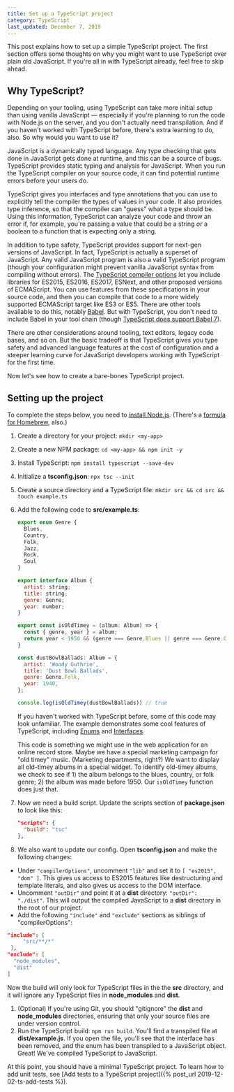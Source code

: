 ```yaml
---
title: Set up a TypeScript project
category: TypeScript
last_updated: December 7, 2019
---
```


This post explains how to set up a simple TypeScript project. The first section offers some thoughts on why you might want to use TypeScript over plain old JavaScript. If you're all in with TypeScript already, feel free to skip ahead.

## Why TypeScript?

Depending on your tooling, using TypeScript can take more initial setup than using vanilla JavaScript &mdash; especially if you're planning to run the code with Node.js on the server, and you don't actually need transpilation. And if you haven't worked with TypeScript before, there's extra learning to do, also. So why would you want to use it?

JavaScript is a dynamically typed language. Any type checking that gets done in JavaScript gets done at runtime, and this can be a source of bugs. TypeScript provides static typing and analysis for JavaScript. When you run the TypeScript compiler on your source code, it can find potential runtime errors before your users do.

TypeScript gives you interfaces and type annotations that you can use to explicitly tell the compiler the types of values in your code. It also provides type inference, so that the compiler can "guess" what a type should be. Using this information, TypeScript can analyze your code and throw an error if, for example, you're passing a value that could be a string *or* a boolean to a function that is expecting only a string.

In addition to type safety, TypeScript provides support for next-gen versions of JavaScript. In fact, TypeScript is actually a superset of JavaScript. Any valid JavaScript program is also a valid TypeScript program (though your configuration might prevent vanilla JavaScript syntax from compiling without errors). The [TypeScript compiler options](https://www.typescriptlang.org/docs/handbook/compiler-options.html) let you include libraries for ES2015, ES2016, ES2017, ESNext, and other proposed versions of ECMAScript. You can use features from these specifications in your source code, and then you can compile that code to a more widely supported ECMAScript target like ES3 or ES5. There are other tools available to do this, notably [Babel](https://babeljs.io/). But with TypeScript, you don't need to include Babel in your tool chain (though [TypeScript does support Babel 7](https://devblogs.microsoft.com/typescript/typescript-and-babel-7/)).

There are other considerations around tooling, text editors, legacy code bases, and so on. But the basic tradeoff is that TypeScript gives you type safety and advanced language features at the cost of configuration and a steeper learning curve for JavaScript developers working with TypeScript for the first time.

Now let's see how to create a bare-bones TypeScript project.

## Setting up the project

To complete the steps below, you need to [install Node.js](https://nodejs.org/en/download/). (There's a [formula for Homebrew](https://formulae.brew.sh/formula/node), also.)

1. Create a directory for your project: `mkdir <my-app>`
1. Create a new NPM package: `cd <my-app> && npm init -y`
1. Install TypeScript: `npm install typescript --save-dev`
1. Initialize a **tsconfig.json**: `npx tsc --init`
1. Create a source directory and a TypeScript file: `mkdir src && cd src && touch example.ts`
1. Add the following code to **src/example.ts**:

   ```javascript
   export enum Genre {
     Blues,
     Country,
     Folk,
     Jazz,
     Rock,
     Soul
   }

   export interface Album {
     artist: string;
     title: string;
     genre: Genre;
     year: number;
   }

   export const isOldTimey = (album: Album) => {
     const { genre, year } = album;
     return year < 1950 && (genre === Genre.Blues || genre === Genre.Country || genre === Genre.Folk);
   }

   const dustBowlBallads: Album = {
     artist: 'Woody Guthrie',
     title: 'Dust Bowl Ballads',
     genre: Genre.Folk,
     year: 1940,
   };

   console.log(isOldTimey(dustBowlBallads)) // true
   ```

   If you haven't worked with TypeScript before, some of this code may look unfamiliar. The example demonstrates some cool features of TypeScript, including [Enums](https://www.typescriptlang.org/docs/handbook/enums.html) and [Interfaces](https://www.typescriptlang.org/docs/handbook/interfaces.html).
   
   This code is something we might use in the web application for an online record store. Maybe we have a special marketing campaign for "old timey" music. (Marketing departments, right?) We want to display all old-timey albums in a special widget. To identify old-timey albums, we check to see if 1) the album belongs to the blues, country, or folk genre; 2) the album was made before 1950. Our `isOldTimey` function does just that. 
1. Now we need a build script. Update the scripts section of **package.json** to look like this:

   ```json
   "scripts": {
     "build": "tsc"
   },
   ```

1. We also want to update our config. Open **tsconfig.json** and make the following changes:
  * Under `"compilerOptions"`, uncomment `"lib"` and set it to `[ "es2015", "dom" ]`. This gives us access to ES2015 features like destructuring and template literals, and also gives us access to the DOM interface. 
  * Uncomment `"outDir"` and point it at a **dist** directory: `"outDir": "./dist"`. This will output the compiled JavaScript to a **dist** directory in the root of our project.
  * Add the following `"include"` and `"exclude"` sections as siblings of "compilerOptions":

   ```json
   "include": [
        "src/**/*"
    ],
   "exclude": [
     "node_modules",
     "dist"
   ]
   ```

   Now the build will only look for TypeScript files in the the **src** directory, and it will ignore any TypeScript files in **node_modules** and **dist**.
1. (Optional) If you're using Git, you should "gitignore" the **dist** and **node_modules** directories, ensuring that only your source files are under version control.
1. Run the TypeScript build: `npm run build`. You'll find a transpiled file at **dist/example.js**. If you open the file, you'll see that the interface has been removed, and the enum has been transpiled to a JavaScript object. Great! We've compiled TypeScript to JavaScript.

At this point, you should have a minimal TypeScript project. To learn how to add unit tests, see [Add tests to a TypeScript project]({% post_url 2019-12-02-ts-add-tests %}).